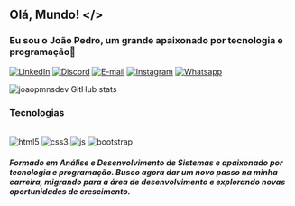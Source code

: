 ## Olá, Mundo! </>
### Eu sou o João Pedro, um grande apaixonado por tecnologia e programação👋

[![LinkedIn](https://img.shields.io/badge/LinkedIn-0077B5?style=for-the-badge&logo=linkedin&logoColor=white)](https://www.linkedin.com/in/jo%C3%A3o-pedro-marcon-9475a3238/)
[![Discord](https://img.shields.io/badge/Discord-7289DA?style=for-the-badge&logo=discord&logoColor=white)](https://discord.com/users/joaopmnsdev)
[![E-mail](https://img.shields.io/badge/Gmail-D14836?style=for-the-badge&logo=gmail&logoColor=white)](mailto:jpmarcon.10@gmail.com)
[![Instagram](https://img.shields.io/badge/Instagram-E4405F?style=for-the-badge&logo=instagram&logoColor=white)](https://www.instagram.com/joaopmns/)
[![Whatsapp](https://img.shields.io/badge/WhatsApp-25D366?style=for-the-badge&logo=whatsapp&logoColor=white)](https://api.whatsapp.com/send/?phone=5547999925485&text&type=phone_number&app_absent=0)

![joaopmnsdev GitHub stats](https://github-readme-stats.vercel.app/api?username=joaopmnsdev&theme=highcontrast&show_icons=true)

###  Tecnologias 
<div style="display: inline_block"> <br/>
<img  aling="center" alt="html5" src="https://img.shields.io/badge/HTML5-E34F26?style=for-the-badge&logo=html5&logoColor=white" />
<img aling="center" alt="css3" src="https://img.shields.io/badge/CSS3-1572B6?style=for-the-badge&logo=css3&logoColor=white" />
<img aling="center" alt="js" src="https://img.shields.io/badge/JavaScript-F7DF1E?style=for-the-badge&logo=javascript&logoColor=black" />
<img aling="center" alt="bootstrap" src="https://img.shields.io/badge/Bootstrap-563D7C?style=for-the-badge&logo=bootstrap&logoColor=white" />
</div>

##### Formado em Análise e Desenvolvimento de Sistemas e apaixonado por tecnologia e programação. Busco agora dar um novo passo na minha carreira, migrando para a área de desenvolvimento e explorando novas oportunidades de crescimento.
